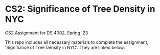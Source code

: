# CS2: Significance of Tree Density in NYC
CS2 Assignment for DS 4002, Spring '23

This repo includes all necessary materials to complete the assignment, 'Signifiance of Tree Density in NYC'. They are linked below:
